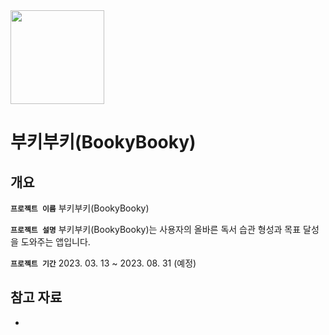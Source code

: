 <img src="https://user-images.githubusercontent.com/21079970/224593183-bb6b4657-3521-4fd9-a478-ae578bc05503.png" align="center" width="150" height="150">

# 부키부키(BookyBooky)
## 개요

**`프로젝트 이름`** 부키부키(BookyBooky)

**`프로젝트 설명`** 부키부키(BookyBooky)는 사용자의 올바른 독서 습관 형성과 목표 달성을 도와주는 앱입니다.

**`프로젝트 기간`** 2023. 03. 13 ~ 2023. 08. 31 (예정)

## 참고 자료
* 
